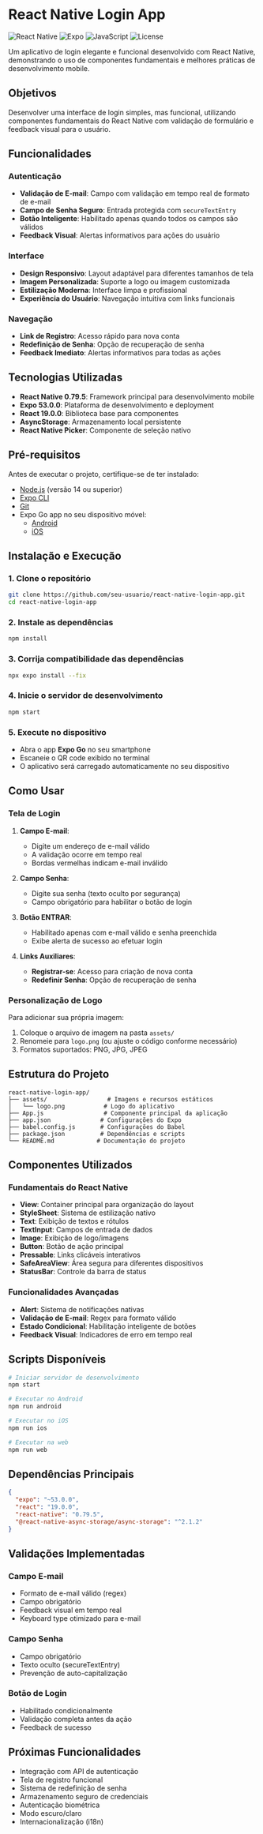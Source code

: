 # React Native Login App

![React Native](https://img.shields.io/badge/React%20Native-0.79.5-blue.svg)
![Expo](https://img.shields.io/badge/Expo-53.0.0-black.svg)
![JavaScript](https://img.shields.io/badge/JavaScript-ES6+-yellow.svg)
![License](https://img.shields.io/badge/License-MIT-green.svg)

Um aplicativo de login elegante e funcional desenvolvido com React Native, demonstrando o uso de componentes fundamentais e melhores práticas de desenvolvimento mobile.

## Objetivos

Desenvolver uma interface de login simples, mas funcional, utilizando componentes fundamentais do React Native com validação de formulário e feedback visual para o usuário.

## Funcionalidades

### Autenticação
- **Validação de E-mail**: Campo com validação em tempo real de formato de e-mail
- **Campo de Senha Seguro**: Entrada protegida com `secureTextEntry`
- **Botão Inteligente**: Habilitado apenas quando todos os campos são válidos
- **Feedback Visual**: Alertas informativos para ações do usuário

### Interface
- **Design Responsivo**: Layout adaptável para diferentes tamanhos de tela
- **Imagem Personalizada**: Suporte a logo ou imagem customizada
- **Estilização Moderna**: Interface limpa e profissional
- **Experiência do Usuário**: Navegação intuitiva com links funcionais

### Navegação
- **Link de Registro**: Acesso rápido para nova conta
- **Redefinição de Senha**: Opção de recuperação de senha
- **Feedback Imediato**: Alertas informativos para todas as ações

## Tecnologias Utilizadas

- **React Native 0.79.5**: Framework principal para desenvolvimento mobile
- **Expo 53.0.0**: Plataforma de desenvolvimento e deployment
- **React 19.0.0**: Biblioteca base para componentes
- **AsyncStorage**: Armazenamento local persistente
- **React Native Picker**: Componente de seleção nativo

## Pré-requisitos

Antes de executar o projeto, certifique-se de ter instalado:

- [Node.js](https://nodejs.org/) (versão 14 ou superior)
- [Expo CLI](https://docs.expo.dev/get-started/installation/)
- [Git](https://git-scm.com/)
- Expo Go app no seu dispositivo móvel:
  - [Android](https://play.google.com/store/apps/details?id=host.exp.exponent)
  - [iOS](https://apps.apple.com/app/expo-go/id982107779)

## Instalação e Execução

### 1. Clone o repositório
```bash
git clone https://github.com/seu-usuario/react-native-login-app.git
cd react-native-login-app
```

### 2. Instale as dependências
```bash
npm install
```

### 3. Corrija compatibilidade das dependências
```bash
npx expo install --fix
```

### 4. Inicie o servidor de desenvolvimento
```bash
npm start
```

### 5. Execute no dispositivo
- Abra o app **Expo Go** no seu smartphone
- Escaneie o QR code exibido no terminal
- O aplicativo será carregado automaticamente no seu dispositivo

## Como Usar

### Tela de Login

1. **Campo E-mail**:
   - Digite um endereço de e-mail válido
   - A validação ocorre em tempo real
   - Bordas vermelhas indicam e-mail inválido

2. **Campo Senha**:
   - Digite sua senha (texto oculto por segurança)
   - Campo obrigatório para habilitar o botão de login

3. **Botão ENTRAR**:
   - Habilitado apenas com e-mail válido e senha preenchida
   - Exibe alerta de sucesso ao efetuar login

4. **Links Auxiliares**:
   - **Registrar-se**: Acesso para criação de nova conta
   - **Redefinir Senha**: Opção de recuperação de senha

### Personalização de Logo

Para adicionar sua própria imagem:

1. Coloque o arquivo de imagem na pasta `assets/`
2. Renomeie para `logo.png` (ou ajuste o código conforme necessário)
3. Formatos suportados: PNG, JPG, JPEG

## Estrutura do Projeto

```
react-native-login-app/
├── assets/                 # Imagens e recursos estáticos
│   └── logo.png           # Logo do aplicativo
├── App.js                 # Componente principal da aplicação
├── app.json              # Configurações do Expo
├── babel.config.js       # Configurações do Babel
├── package.json          # Dependências e scripts
└── README.md            # Documentação do projeto
```

## Componentes Utilizados

### Fundamentais do React Native
- **View**: Container principal para organização do layout
- **StyleSheet**: Sistema de estilização nativo
- **Text**: Exibição de textos e rótulos
- **TextInput**: Campos de entrada de dados
- **Image**: Exibição de logo/imagens
- **Button**: Botão de ação principal
- **Pressable**: Links clicáveis interativos
- **SafeAreaView**: Área segura para diferentes dispositivos
- **StatusBar**: Controle da barra de status

### Funcionalidades Avançadas
- **Alert**: Sistema de notificações nativas
- **Validação de E-mail**: Regex para formato válido
- **Estado Condicional**: Habilitação inteligente de botões
- **Feedback Visual**: Indicadores de erro em tempo real

## Scripts Disponíveis

```bash
# Iniciar servidor de desenvolvimento
npm start

# Executar no Android
npm run android

# Executar no iOS
npm run ios

# Executar na web
npm run web
```

## Dependências Principais

```json
{
  "expo": "~53.0.0",
  "react": "19.0.0",
  "react-native": "0.79.5",
  "@react-native-async-storage/async-storage": "^2.1.2"
}
```

## Validações Implementadas

### Campo E-mail
- Formato de e-mail válido (regex)
- Campo obrigatório
- Feedback visual em tempo real
- Keyboard type otimizado para e-mail

### Campo Senha
- Campo obrigatório
- Texto oculto (secureTextEntry)
- Prevenção de auto-capitalização

### Botão de Login
- Habilitado condicionalmente
- Validação completa antes da ação
- Feedback de sucesso

## Próximas Funcionalidades

- Integração com API de autenticação
- Tela de registro funcional
- Sistema de redefinição de senha
- Armazenamento seguro de credenciais
- Autenticação biométrica
- Modo escuro/claro
- Internacionalização (i18n)

